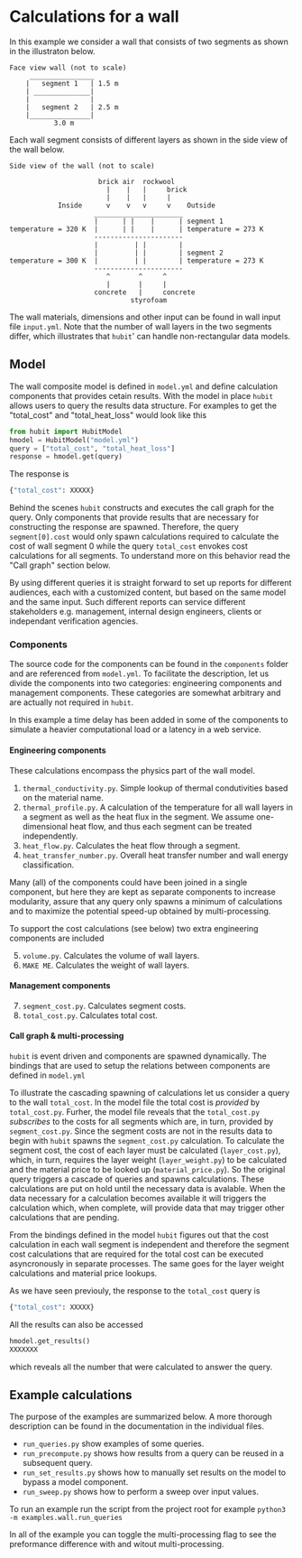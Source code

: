 # Calculations for a wall

In this example we consider a wall that consists of two segments as shown in the illustraton below. 

``` 
Face view wall (not to scale)
     ________________
    |   segment 1   | 1.5 m
    | ______________|
    |               | 
    |   segment 2   | 2.5 m
    |_______________|
           3.0 m
```

Each wall segment consists of different layers as shown in the side view of the wall below.

```
Side view of the wall (not to scale)

                      brick air  rockwool 
                        |    |   |     brick
                        |    |   |     |
            Inside      v    v   v     v    Outside
                     ______________________
                     |      | |    |      | segment 1
temperature = 320 K  |      | |    |      | temperature = 273 K   
                     ----------------------        
                     |         | |        |      
                     |         | |        | segment 2
temperature = 300 K  |         | |        | temperature = 273 K
                     ----------------------
                        ^       ^     ^ 
                        |       |     |
                     concrete   |     concrete 
                              styrofoam 
```

The wall materials, dimensions and other input can be found in wall input file `input.yml`. Note that the number of wall layers in the two segments differ, which illustrates that `hubit`' can handle non-rectangular data models.

## Model
The wall composite model is defined in `model.yml` and define calculation components that provides cetain results. With the model in place `hubit` allows users to query the results data structure. For examples to get the "total_cost" and "total_heat_loss" would look like this

```python
from hubit import HubitModel
hmodel = HubitModel("model.yml")
query = ["total_cost", "total_heat_loss"]
response = hmodel.get(query)
```

The response is

```python
{"total_cost": XXXXX}
```

Behind the scenes `hubit` constructs and executes the call graph for the query. Only components that provide results that are necessary for constructing the response are spawned. Therefore, the query `segment[0].cost` would only spawn calculations required to calculate the cost of wall segment 0 while the query `total_cost` envokes cost calculations for all segments. To understand more on this behavior read the "Call graph" section below.

By using different queries it is straight forward to set up reports for different audiences, each with a customized content, but based on the same model and the same input. Such different reports can service different stakeholders e.g. management, internal design engineers, clients or independant verification agencies.

### Components
The source code for the components can be found in the `components` folder and are referenced from `model.yml`. To facilitate the description, let us divide the components into two categories: engineering components and management components. These categories are somewhat arbitrary and are actually not required in `hubit`.

In this example a time delay has been added in some of the components to simulate a heavier computational load or a latency in a web service.

#### Engineering components
These calculations encompass the physics part of the wall model.

1. `thermal_conductivity.py`. Simple lookup of thermal condutivities based on the material name.
2. `thermal_profile.py`. A calculation of the temperature for all wall layers in a segment as well 
as the heat flux in the segment. We assume one-dimensional heat flow, and thus each segment can be treated independently.
3. `heat_flow.py`. Calculates the heat flow through a segment.
4. `heat_transfer_number.py`. Overall heat transfer number and wall energy classification.

Many (all) of the components could have been joined in a single component, but here they are kept as  separate components to increase modularity, assure that any query only spawns a minimum of calculations and to maximize the potential speed-up obtained by multi-processing.

To support the cost calculations (see below) two extra engineering components are included

5. `volume.py`. Calculates the volume of wall layers. 
6. `MAKE ME`. Calculates the weight of wall layers.

#### Management components

7. `segment_cost.py`. Calculates segment costs.
8. `total_cost.py`. Calculates total cost.


#### Call graph & multi-processing

`hubit` is event driven and components are spawned dynamically. The bindings that are used to setup the relations between components are defined in `model.yml`

To illustrate the cascading spawning of calculations let us consider a query to the wall `total_cost`. In the model file the total cost is _provided_ by `total_cost.py`. Furher, the model file reveals that the `total_cost.py` _subscribes_ to the costs for all segments which are, in turn, provided by `segment_cost.py`. Since the segment costs are not in the results data to begin with `hubit` spawns the `segment_cost.py` calculation. To calculate the segment cost, the cost of each layer must be calculated (`layer_cost.py`), which, in turn, requires the layer weight (`layer_weight.py`) to be calculated and the material price to be looked up (`material_price.py`). So the original query triggers a cascade of queries and spawns calculations. These calculations are put on hold until the necessary data is avalable. When the data necessary for a calculation becomes available it will triggers the calculation which, when complete, will  provide data that may trigger other calculations that are pending.

From the bindings defined in the model `hubit` figures out that the cost calculation in each wall segment is independent and therefore the segment cost calculations that are required for the total cost can be executed asyncronously in separate processes. The same goes for the layer weight calculations  and material price lookups.

As we have seen previouly, the response to the `total_cost` query is

```python
{"total_cost": XXXXX}
```

All the results can also be accessed 

```python
hmodel.get_results()
XXXXXXX
```

which reveals all the number that were calculated to answer the query.





## Example calculations
The purpose of the examples are summarized below. A more thorough description can be found in the documentation in the individual files.

* `run_queries.py` show examples of some queries.
* `run_precompute.py` shows how results from a query can be reused in a subsequent query. 
* `run_set_results.py` shows how to manually set results on the model to bypass a model component.
* `run_sweep.py` shows how to perform a sweep over input values.

To run an example run the script from the project root for example `python3 -m examples.wall.run_queries`

In all of the example you can toggle the multi-processing flag to see the preformance difference with and witout multi-processing.